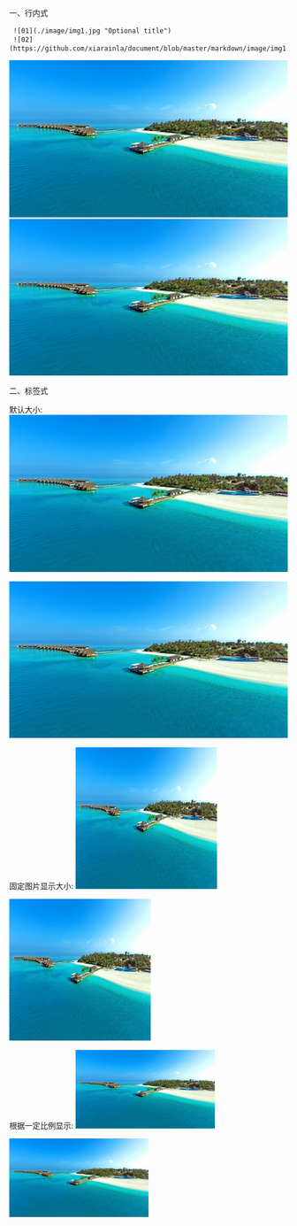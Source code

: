一、行内式

     ![01](./image/img1.jpg "Optional title")
     ![02](https://github.com/xiarainla/document/blob/master/markdown/image/img1.jpg)

![01](./image/img1.jpg "Optional title")
![02](https://github.com/xiarainla/document/blob/master/markdown/image/img1.jpg)

二、标签式

默认大小:   
    <img src="https://github.com/xiarainla/document/blob/master/markdown/image/img1.jpg" />
     
<img src="https://github.com/xiarainla/document/blob/master/markdown/image/img1.jpg" />

固定图片显示大小:
    <img src="https://github.com/xiarainla/document/blob/master/markdown/image/img1.jpg" width=256 height=256 />
     
<img src="https://github.com/xiarainla/document/blob/master/markdown/image/img1.jpg" width=256 height=256 />

根据一定比例显示:
    <img src="https://github.com/xiarainla/document/blob/master/markdown/image/img1.jpg" width="50%" height="50%" />
     
<img src="https://github.com/xiarainla/document/blob/master/markdown/image/img1.jpg" width="50%" height="50%" />

